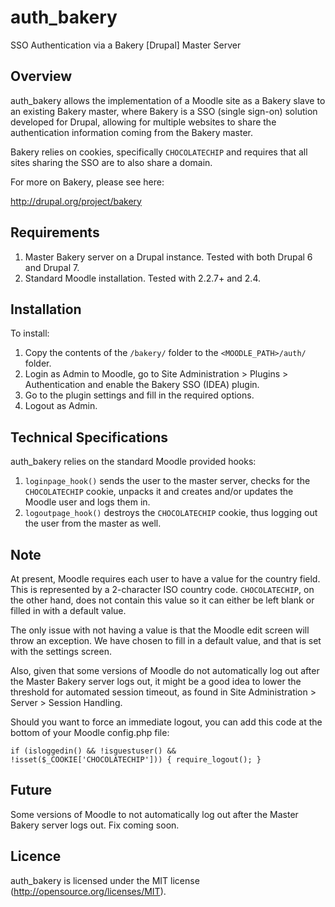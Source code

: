 auth_bakery
===========

SSO Authentication via a Bakery [Drupal] Master Server

Overview
--------

auth_bakery allows the implementation of a Moodle site as a Bakery slave to an existing Bakery master, where Bakery is a SSO (single sign-on) solution developed for Drupal, allowing for multiple websites to share the authentication information coming from the Bakery master.

Bakery relies on cookies, specifically ```CHOCOLATECHIP``` and requires that all sites sharing the SSO are to also share a domain.

For more on Bakery, please see here:

http://drupal.org/project/bakery

Requirements
------------

1. Master Bakery server on a Drupal instance. Tested with both Drupal 6 and Drupal 7.
2. Standard Moodle installation. Tested with 2.2.7+ and 2.4.

Installation
------------

To install:

1. Copy the contents of the ```/bakery/``` folder to the ```<MOODLE_PATH>/auth/``` folder.
2. Login as Admin to Moodle, go to Site Administration > Plugins > Authentication and enable the Bakery SSO (IDEA) plugin.
3. Go to the plugin settings and fill in the required options.
4. Logout as Admin.

Technical Specifications
------------------------

auth_bakery relies on the standard Moodle provided hooks:

1. ```loginpage_hook()``` sends the user to the master server, checks for the ```CHOCOLATECHIP``` cookie, unpacks it and creates and/or updates the Moodle user and logs them in.
2. ```logoutpage_hook()``` destroys the ```CHOCOLATECHIP``` cookie, thus logging out the user from the master as well.

Note
----

At present, Moodle requires each user to have a value for the country field. This is represented by a 2-character ISO country code. ```CHOCOLATECHIP```, on the other hand, does not contain this value so it can either be left blank or filled in with a default value.

The only issue with not having a value is that the Moodle edit screen will throw an exception. We have chosen to fill in a default value, and that is set with the settings screen.

Also, given that some versions of Moodle do not automatically log out after the Master Bakery server logs out, it might be a good idea to lower the threshold for automated session timeout, as found in Site Administration > Server > Session Handling.

Should you want to force an immediate logout, you can add this code at the bottom of your Moodle config.php file:

```if (isloggedin() && !isguestuser() && !isset($_COOKIE['CHOCOLATECHIP'])) { require_logout(); }```

Future
------

Some versions of Moodle to not automatically log out after the Master Bakery server logs out. Fix coming soon.

Licence
-------

auth_bakery is licensed under the MIT license (http://opensource.org/licenses/MIT).
